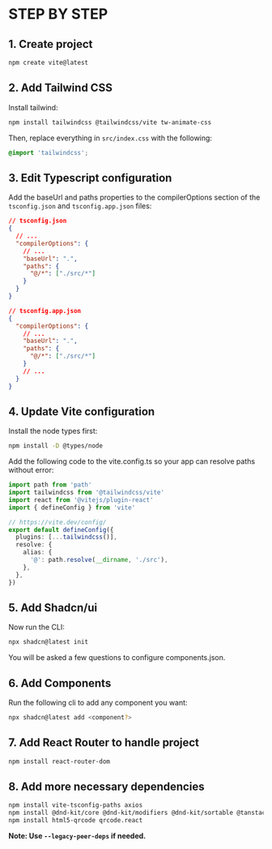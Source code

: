 # STEP BY STEP

## 1. Create project

```bash
npm create vite@latest
```

## 2. Add Tailwind CSS

Install tailwind:

```bash
npm install tailwindcss @tailwindcss/vite tw-animate-css
```

Then, replace everything in `src/index.css` with the following:

```css
@import 'tailwindcss';
```

## 3. Edit Typescript configuration

Add the baseUrl and paths properties to the compilerOptions section of the `tsconfig.json` and `tsconfig.app.json` files:

```json
// tsconfig.json
{
  // ...
  "compilerOptions": {
    // ...
    "baseUrl": ".",
    "paths": {
      "@/*": ["./src/*"]
    }
  }
}
```

```json
// tsconfig.app.json
{
  "compilerOptions": {
    // ...
    "baseUrl": ".",
    "paths": {
      "@/*": ["./src/*"]
    }
    // ...
  }
}
```

## 4. Update Vite configuration

Install the node types first:

```bash
npm install -D @types/node
```

Add the following code to the vite.config.ts so your app can resolve paths without error:

```ts
import path from 'path'
import tailwindcss from '@tailwindcss/vite'
import react from '@vitejs/plugin-react'
import { defineConfig } from 'vite'

// https://vite.dev/config/
export default defineConfig({
  plugins: [...tailwindcss()],
  resolve: {
    alias: {
      '@': path.resolve(__dirname, './src'),
    },
  },
})
```

## 5. Add Shadcn/ui

Now run the CLI:

```bash
npx shadcn@latest init
```

You will be asked a few questions to configure components.json.

## 6. Add Components

Run the following cli to add any component you want:

```bash
npx shadcn@latest add <component?>
```

## 7. Add React Router to handle project

```bash
npm install react-router-dom
```

## 8. Add more necessary dependencies

```bash
npm install vite-tsconfig-paths axios
npm install @dnd-kit/core @dnd-kit/modifiers @dnd-kit/sortable @tanstack/react-table
npm install html5-qrcode qrcode.react
```

**Note: Use `--legacy-peer-deps` if needed.**
